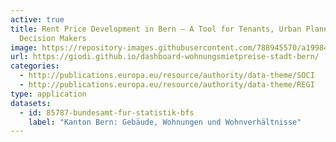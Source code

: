 ```yaml
---
active: true
title: Rent Price Development in Bern – A Tool for Tenants, Urban Planners, and
  Decision Makers
image: https://repository-images.githubusercontent.com/788945570/a1998415-fef9-4518-8a5d-d2937f17edec
url: https://giodi.github.io/dashboard-wohnungsmietpreise-stadt-bern/
categories:
  - http://publications.europa.eu/resource/authority/data-theme/SOCI
  - http://publications.europa.eu/resource/authority/data-theme/REGI
type: application
datasets:
  - id: 85787-bundesamt-fur-statistik-bfs
    label: "Kanton Bern: Gebäude, Wohnungen und Wohnverhältnisse"
---
```

